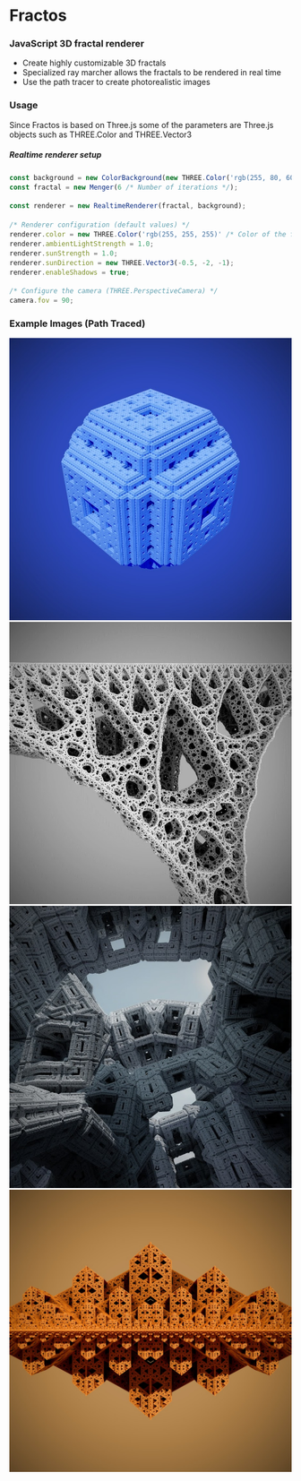 # Fractos
### JavaScript 3D fractal renderer

- Create highly customizable 3D fractals
- Specialized ray marcher allows the fractals to be rendered in real time
- Use the path tracer to create photorealistic images


### Usage
Since Fractos is based on Three.js some of the parameters are Three.js objects such as THREE.Color and THREE.Vector3

##### Realtime renderer setup
```ts
const background = new ColorBackground(new THREE.Color('rgb(255, 80, 60)'));
const fractal = new Menger(6 /* Number of iterations */);

const renderer = new RealtimeRenderer(fractal, background);

/* Renderer configuration (default values) */
renderer.color = new THREE.Color('rgb(255, 255, 255)' /* Color of the fractal */);
renderer.ambientLightStrength = 1.0;
renderer.sunStrength = 1.0;
renderer.sunDirection = new THREE.Vector3(-0.5, -2, -1);
renderer.enableShadows = true;

/* Configure the camera (THREE.PerspectiveCamera) */
camera.fov = 90;
```

### Example Images (Path Traced)

![Fractos image](./images/image0.jpg)
![Fractos image](./images/image1.jpg)
![Fractos image](./images/image2.jpg)
![Fractos image](./images/image3.jpg)

